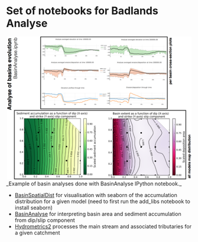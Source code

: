# Set of notebooks for Badlands Analyse


<div align="center">
    <img width=500 src="https://github.com/gduclaux/transtension/blob/master/figs/basin.png" alt="analyse basin Badlands" title="analyse basin Badlands"</img>
</div>
_Example of basin analyses done with BasinAnalyse IPython notebook._


+ [BasinSpatialDist](http://nbviewer.jupyter.org/github/gduclaux/transtension/blob/master/notebooks/BasinSpatialDist.ipynb) for visualisation with seaborn of the accumulation distribution for a given model (need to first run the add_libs notebook to install seaborn)
+ [BasinAnalyse](http://nbviewer.jupyter.org/github/gduclaux/transtension/blob/master/notebooks/BasinAnalyse1.ipynb) for interpreting basin area and sediment accumulation from dip/slip component
+ [Hydrometrics2](http://nbviewer.jupyter.org/github/gduclaux/transtension/blob/master/notebooks/Hydrometrics2.ipynb) processes the main stream and associated tributaries for a given catchment
